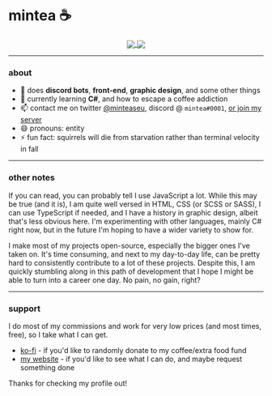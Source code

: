 # mintea ☕

<p align="center">
  <a href="https://github.com/anuraghazra/github-readme-stats">
    <img align="center" src="https://github-readme-stats.vercel.app/api?username=minteeaa&count_private=true&show_icons=true&theme=dracula">
  </a>

  <a href="https://github.com/anuraghazra/github-readme-stats">
    <img align="center" src="https://github-readme-stats.vercel.app/api/top-langs/?username=minteeaa&layout=compact&theme=dracula">
  </a>
</p>

---

### about

- 🔭 does **discord bots**, **front-end**, **graphic design**, and some other things
- 🌱 currently learning **C#**, and how to escape a coffee addiction
- 📫 contact me on twitter [@minteaseu](https://twitter.com/minteaseu), discord @ `mintea#0001`, [or join my server](https://discord.gg/xraYxJt)
- 😄 pronouns: entity
- ⚡ fun fact: squirrels will die from starvation rather than terminal velocity in fall

---

### other notes

If you can read, you can probably tell I use JavaScript a lot. While this may be true (and it is), I am quite well versed in HTML, CSS (or SCSS or SASS), I can use TypeScript if needed, and I have a history in graphic design, albeit that's less obvious here. I'm experimenting with other languages, mainly C# right now, but in the future I'm hoping to have a wider variety to show for.

I make most of my projects open-source, especially the bigger ones I've taken on. It's time consuming, and next to my day-to-day life, can be pretty hard to consistently contribute to a lot of these projects. Despite this, I am quickly stumbling along in this path of development that I hope I might be able to turn into a career one day. No pain, no gain, right?

---

### support

I do most of my commissions and work for very low prices (and most times, free), so I take what I can get. 

* [ko-fi](https://ko-fi.com/minteaseu) - if you'd like to randomly donate to my coffee/extra food fund
* [my website](https://mintea.pw/) - if you'd like to see what I can do, and maybe request something done

Thanks for checking my profile out! 
